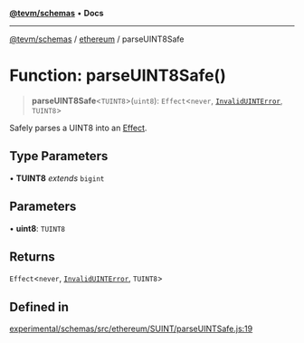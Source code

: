 [**@tevm/schemas**](../../README.md) • **Docs**

***

[@tevm/schemas](../../modules.md) / [ethereum](../README.md) / parseUINT8Safe

# Function: parseUINT8Safe()

> **parseUINT8Safe**\<`TUINT8`\>(`uint8`): `Effect`\<`never`, [`InvalidUINTError`](../classes/InvalidUINTError.md), `TUINT8`\>

Safely parses a UINT8 into an [Effect](https://www.effect.website/docs/essentials/effect-type).

## Type Parameters

• **TUINT8** *extends* `bigint`

## Parameters

• **uint8**: `TUINT8`

## Returns

`Effect`\<`never`, [`InvalidUINTError`](../classes/InvalidUINTError.md), `TUINT8`\>

## Defined in

[experimental/schemas/src/ethereum/SUINT/parseUINTSafe.js:19](https://github.com/evmts/tevm-monorepo/blob/main/experimental/schemas/src/ethereum/SUINT/parseUINTSafe.js#L19)

